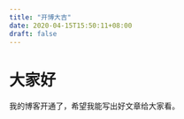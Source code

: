 ```yaml
---
title: "开博大吉"
date: 2020-04-15T15:50:11+08:00
draft: false    
---
```



# 大家好

我的博客开通了，希望我能写出好文章给大家看。